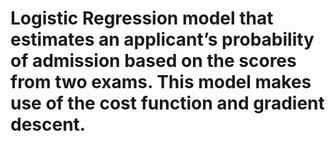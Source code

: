 # Logistic Regression model that estimates an applicant’s probability of admission based on the scores from two exams. This model makes use of the cost function and gradient descent. 

